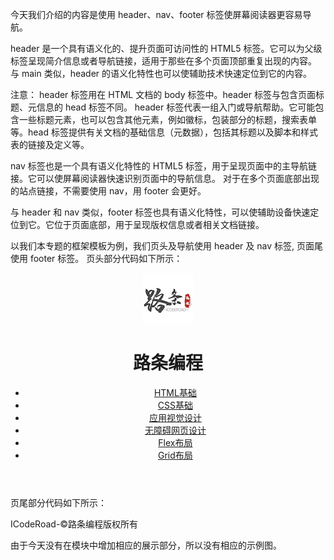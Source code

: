 今天我们介绍的内容是使用 header、nav、footer 标签使屏幕阅读器更容易导航。

header 是一个具有语义化的、提升页面可访问性的 HTML5 标签。它可以为父级标签呈现简介信息或者导航链接，适用于那些在多个页面顶部重复出现的内容。 与 main 类似，header 的语义化特性也可以使辅助技术快速定位到它的内容。 

注意： header 标签用在 HTML 文档的 body 标签中。header 标签与包含页面标题、元信息的 head 标签不同。 header 标签代表一组入门或导航帮助。它可能包含一些标题元素，也可以包含其他元素，例如徽标，包装部分的标题，搜索表单等。head 标签提供有关文档的基础信息（元数据），包括其标题以及脚本和样式表的链接及定义等。

nav 标签也是一个具有语义化特性的 HTML5 标签，用于呈现页面中的主导航链接。它可以使屏幕阅读器快速识别页面中的导航信息。 对于在多个页面底部出现的站点链接，不需要使用 nav，用 footer 会更好。

与 header 和 nav 类似，footer 标签也具有语义化特性，可以使辅助设备快速定位到它。它位于页面底部，用于呈现版权信息或者相关文档链接。

以我们本专题的框架模板为例，我们页头及导航使用 header 及 nav 标签, 页面尾使用 footer 标签。 页头部分代码如下所示：

<header class="header">
    <div class="header-main ">
      <div class="header-main-left ">
          <div class="nav-header-logo">
            <img src="../images/logo.png" alt="logo">
            <h1>路条编程</h1>
          </div>
      </div>
      <nav class="nav" style="flex: 1 1 0%;">
        <ul class="menu">
              <li><a href="../../html-base/html/index.html" target="_blank">HTML基础</a></li>
              <li><a href="../../css-base/html/index.html" target="_blank">CSS基础</a></li>
              <li><a href="../../Applied-Visual-Design/html/index.html" target="_blank">应用视觉设计</a></li>
              <li><a href="#" ><span class="current">无障碍网页设计</span></a></li>
              <li><a href="#">Flex布局</a></li>
              <li><a href="#">Grid布局</a></li>
          </ul>
      </nav>
      <div style="min-width: 53px;"></div>
    </div>
</header>

页尾部分代码如下所示：

<footer class="footer">ICodeRoad-&copy;路条编程版权所有</footer>

由于今天没有在模块中增加相应的展示部分，所以没有相应的示例图。


